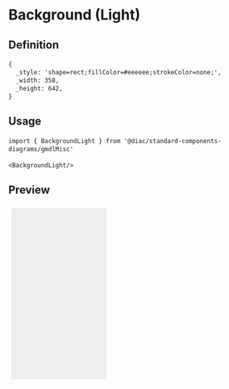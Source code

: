 # Background (Light)

## Definition

```
{
  _style: 'shape=rect;fillColor=#eeeeee;strokeColor=none;',
  _width: 358,
  _height: 642,
}
```

## Usage

```
import { BackgroundLight } from '@diac/standard-components-diagrams/gmdlMisc'

<BackgroundLight/>
```

## Preview

<img src="./background-light.png" width="200"/>
